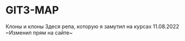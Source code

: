 # GIT3-MAP
Клоны и клоны
Здеся репа, которую я замутил на курсах 11.08.2022
~Изменил прям на сайте~
